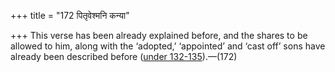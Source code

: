 +++
title = "172 पितृवेश्मनि कन्या"

+++
This verse has been already explained before, and the shares to be
allowed to him, along with the ‘adopted,’ ‘appointed’ and ‘cast off’
sons have already been described before ([under
132-135](/hinduism/book/manusmriti-with-the-commentary-of-medhatithi/d/doc201505.html)).—(172)


